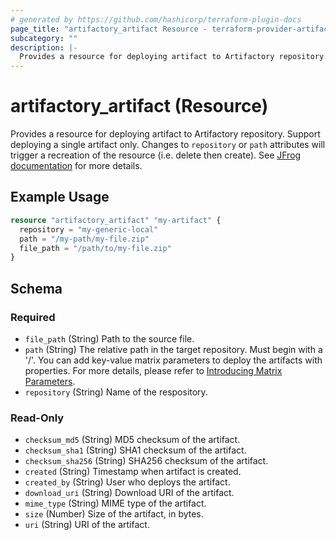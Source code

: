 ```yaml
---
# generated by https://github.com/hashicorp/terraform-plugin-docs
page_title: "artifactory_artifact Resource - terraform-provider-artifactory"
subcategory: ""
description: |-
  Provides a resource for deploying artifact to Artifactory repository. Support deploying a single artifact only. Changes to repository or path attributes will trigger a recreation of the resource (i.e. delete then create). See JFrog documentation https://jfrog.com/help/r/jfrog-artifactory-documentation/deploy-a-single-artifact for more details.
---
```


# artifactory_artifact (Resource)

Provides a resource for deploying artifact to Artifactory repository. Support deploying a single artifact only. Changes to `repository` or `path` attributes will trigger a recreation of the resource (i.e. delete then create). See [JFrog documentation](https://jfrog.com/help/r/jfrog-artifactory-documentation/deploy-a-single-artifact) for more details.

## Example Usage

```terraform
resource "artifactory_artifact" "my-artifact" {
  repository = "my-generic-local"
  path = "/my-path/my-file.zip"
  file_path = "/path/to/my-file.zip"
}
```

<!-- schema generated by tfplugindocs -->
## Schema

### Required

- `file_path` (String) Path to the source file.
- `path` (String) The relative path in the target repository. Must begin with a '/'. You can add key-value matrix parameters to deploy the artifacts with properties. For more details, please refer to [Introducing Matrix Parameters](https://jfrog.com/help/r/jfrog-artifactory-documentation/using-properties-in-deployment-and-resolution).
- `repository` (String) Name of the respository.

### Read-Only

- `checksum_md5` (String) MD5 checksum of the artifact.
- `checksum_sha1` (String) SHA1 checksum of the artifact.
- `checksum_sha256` (String) SHA256 checksum of the artifact.
- `created` (String) Timestamp when artifact is created.
- `created_by` (String) User who deploys the artifact.
- `download_uri` (String) Download URI of the artifact.
- `mime_type` (String) MIME type of the artifact.
- `size` (Number) Size of the artifact, in bytes.
- `uri` (String) URI of the artifact.
